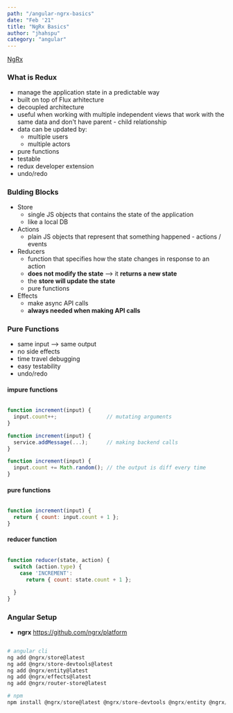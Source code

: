 ```yaml
---
path: "/angular-ngrx-basics"
date: "Feb '21"
title: "NgRx Basics"
author: "jhahspu"
category: "angular"
---
```



[NgRx](https://ngrx.io/docs)


### What is Redux

+ manage the application state in a predictable way
+ built on top of Flux arhitecture
+ decoupled architecture
+ useful when working with multiple independent views that work with the same data and don't have parent - child relationship
+ data can be updated by:
  - multiple users
  - multiple actors
+ pure functions
+ testable
+ redux developer extension
+ undo/redo


#####


### Bulding Blocks

+ Store
  - single JS objects that contains the state of the application
  - like a local DB
+ Actions
  - plain JS objects that represent that something happened - actions / events
+ Reducers
  - function that specifies how the state changes in response to an action
  - __does not modify the state__ --> it __returns a new state__
  - the __store will update the state__
  - pure functions
+ Effects
  - make async API calls
  - __always needed when making API calls__


#####


### Pure Functions

+ same input --> same output
+ no side effects
+ time travel debugging
+ easy testability
+ undo/redo

#### impure functions

```javascript

function increment(input) {
  input.count++;                // mutating arguments
}

function increment(input) {
  service.addMessage(...);      // making backend calls
}

function increment(input) {
  input.count += Math.random(); // the output is diff every time
}
```

#### pure functions

```javascript

function increment(input) {
  return { count: input.count + 1 };
}
```

#### reducer function

```javascript

function reducer(state, action) {
  switch (action.type) {
    case 'INCREMENT':
      return { count: state.count + 1 };
    
  }
}
```


#####


### Angular Setup

+ __ngrx__ https://github.com/ngrx/platform

```powershell

# angular cli
ng add @ngrx/store@latest
ng add @ngrx/store-devtools@latest
ng add @ngrx/entity@latest
ng add @ngrx/effects@latest
ng add @ngrx/router-store@latest

# npm
npm install @ngrx/store@latest @ngrx/store-devtools @ngrx/entity @ngrx/effects @ngrx/router-store --save
```


#####


### 
